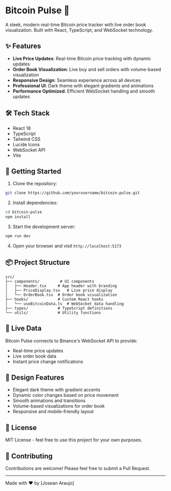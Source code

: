# Bitcoin Pulse 🚀

A sleek, modern real-time Bitcoin price tracker with live order book visualization. Built with React, TypeScript, and WebSocket technology.

## ✨ Features

- **Live Price Updates**: Real-time Bitcoin price tracking with dynamic updates
- **Order Book Visualization**: Live buy and sell orders with volume-based visualization
- **Responsive Design**: Seamless experience across all devices
- **Professional UI**: Dark theme with elegant gradients and animations
- **Performance Optimized**: Efficient WebSocket handling and smooth updates

## 🛠️ Tech Stack

- React 18
- TypeScript
- Tailwind CSS
- Lucide Icons
- WebSocket API
- Vite

## 🚀 Getting Started

1. Clone the repository:
```bash
git clone https://github.com/yourusername/bitcoin-pulse.git
```

2. Install dependencies:
```bash
cd bitcoin-pulse
npm install
```

3. Start the development server:
```bash
npm run dev
```

4. Open your browser and visit `http://localhost:5173`

## 📦 Project Structure

```
src/
├── components/         # UI components
│   ├── Header.tsx     # App header with branding
│   ├── PriceDisplay.tsx   # Live price display
│   └── OrderBook.tsx  # Order book visualization
├── hooks/             # Custom React hooks
│   └── useBitcoinData.ts  # WebSocket data handling
├── types/             # TypeScript definitions
└── utils/             # Utility functions
```

## 🔄 Live Data

Bitcoin Pulse connects to Binance's WebSocket API to provide:
- Real-time price updates
- Live order book data
- Instant price change notifications

## 🎨 Design Features

- Elegant dark theme with gradient accents
- Dynamic color changes based on price movement
- Smooth animations and transitions
- Volume-based visualizations for order book
- Responsive and mobile-friendly layout


## 📄 License

MIT License - feel free to use this project for your own purposes.

## 🤝 Contributing

Contributions are welcome! Please feel free to submit a Pull Request.

---

Made with ❤️ by [Josean Araujo]
